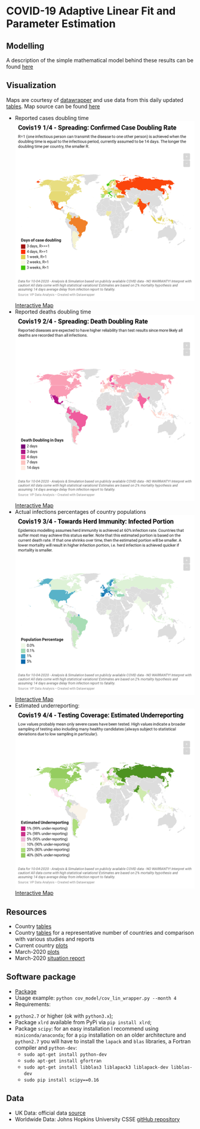 # COVID-19 Adaptive Linear Fit and Parameter Estimation

## Modelling

A description of the simple mathematical model behind these
results can be found [here](https://github.com/valeriupredoi/COVID-19_LINEAR/blob/master/Mathematical_Model.md)

## Visualization

Maps are courtesy of [datawrapper](https://github.com/werner17/Covis?fbclid=IwAR19xnSaq57hdbWOX0ab-G1FVf2ScgFUd-iRla-1kfASwwhFZTF9k5KEnCQ) and use data from this daily updated [tables](https://github.com/valeriupredoi/COVID-19_LINEAR/blob/master/country_tables). Map source can be found [here](https://github.com/werner17/Covis/blob/master/datawrapper/README.md?fbclid=IwAR3lIkoSgOFhVhSJYFd01FToppwhDvcHpVb87Tvl4vQaeaTJXmFS1TeEfgQ)

* Reported cases doubling time
  ![map](https://github.com/werner17/Covis/blob/master/datawrapper/kdAj6.png)
  [Interactive Map](https://datawrapper.dwcdn.net/kdAj6)
* Reported deaths doubling time
  ![map](https://github.com/werner17/Covis/blob/master/datawrapper/WQXRP.png)
  [Interactive Map](https://datawrapper.dwcdn.net/WQXRP)
* Actual infections percentages of country populations
  ![map](https://github.com/werner17/Covis/blob/master/datawrapper/foNWt.png)
  [Interactive Map](https://datawrapper.dwcdn.net/foNWt)
* Estimated underreporting:
  ![map](https://github.com/werner17/Covis/blob/master/datawrapper/dUzze.png)
  [Interactive Map](https://datawrapper.dwcdn.net/dUzze)

## Resources

* Country [tables](https://github.com/valeriupredoi/COVID-19_LINEAR/blob/master/country_tables)
* Country [tables](https://github.com/valeriupredoi/COVID-19_LINEAR/blob/master/Summary_Table_11-04-2020.md) for a representative
  number of countries and comparison with various studies and reports
* Current country [plots](https://github.com/valeriupredoi/COVID-19_LINEAR/blob/master/country_plots)
* March-2020 [plots](https://github.com/valeriupredoi/COVID-19_LINEAR/blob/master/country_plots_03-2020)
* March-2020 [situation report](https://github.com/valeriupredoi/COVID-19_LINEAR/blob/master/Situtaion_Report_March-2020.md)

## Software package

* [Package](https://github.com/valeriupredoi/COVID-19_LINEAR/blob/master/cov_model)
* Usage example: `python cov_model/cov_lin_wrapper.py --month 4`
* Requirements:
- `python2.7` or higher (ok with `python3.x`);
- Package `xlrd` available from PyPi via `pip install xlrd`;
- Package `scipy`: for an easy installation I recommend using `miniconda/anaconda`;
  for a `pip` installation on an older architecture and `python2.7` you will have
  to install the `lapack` and `blas` libraries, a Fortran compiler and `python-dev`:
  - `sudo apt-get install python-dev`
  - `sudo apt-get install gfortran`
  - `sudo apt-get install libblas3 liblapack3 liblapack-dev libblas-dev`
  - `sudo pip install scipy==0.16`

## Data

* UK Data: official data [source](https://www.gov.uk/government/publications/covid-19-track-coronavirus-cases)
* Worldwide Data: Johns Hopkins University CSSE [gitHub repository](https://github.com/CSSEGISandData/COVID-19/tree/master/csse_covid_19_data/csse_covid_19_daily_reports)
